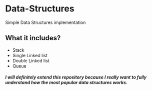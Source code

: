 # Data-Structures
Simple Data Structures implementation

## What it includes?
- Stack
- Single Linked list
- Double Linked list
- Queue
##### I will definitely extend this repository because I really want to fully understand how the most popular data structures works.

